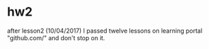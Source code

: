 # hw2
after lesson2 (10/04/2017)
I passed twelve lessons on learning portal "github.com/" and don't stop on it.
